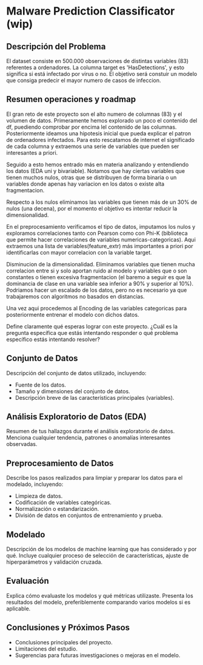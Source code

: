 # Malware Prediction Classificator (wip)

## Descripción del Problema
El dataset consiste en 500.000 observaciones de distintas variables (83) referentes a ordenadores. La columna target es 'HasDetections', y esto significa si está infectado por virus o no. El objetivo será constuir un modelo que consiga predecir el mayor numero de casos de infeccion.

## Resumen operaciones y roadmap
El gran reto de este proyecto son el alto numero de columnas (83) y el volumen de datos. Primeramente hemos explorado un poco el contenido del df, puediendo comprobar por encima lel contenido de las columnas. Posteriormente ideamos una hipotesis inicial que pueda explicar el patron de ordenadores infectados. Para esto rescatamos de internet el significado de cada columna y extraemos una serie de variables que pueden ser interesantes a priori.

Seguido a esto hemos entrado más en materia analizando y entendiendo los datos (EDA uni y bivariable). Notamos que hay ciertas variables que tienen muchos nulos, otras que se distribuyen de forma binaria o un variables donde apenas hay variacion en los datos o existe alta fragmentacion.

Respecto a los nulos eliminamos las variables que tienen más de un 30% de nulos (una decena), por el momento el objetivo es intentar reducir la dimensionalidad.

En el preprocesamiento verificamos el tipo de datos, imputamos los nulos y exploramos correlaciones tanto con Pearson como con Phi-K (biblioteca que permite hacer correlaciones de variables numericas-categoricas). Aqui extraemos una lista de variables(feature_extr) más importantes a priori por identificarlas con mayor correlacion con la variable target.

Disminucion de la dimensionalidad. Eliminamos variables que tienen mucha correlacion entre si y solo aportan ruido al modelo y variables que o son constantes o tienen excesiva fragmentacion (el baremo a seguir es que la dominancia de clase en una variable sea inferior a 90% y superior al 10%). Podriamos hacer un escalado de los datos, pero no es necesario ya que trabajaremos con algoritmos no basados en distancias.

Una vez aqui procedemos al Encoding de las variables categoricas para posteriormente entrenar el modelo con dichos datos. 



Define claramente qué esperas lograr con este proyecto. ¿Cuál es la pregunta específica que estás intentando responder o qué problema específico estás intentando resolver?

## Conjunto de Datos
Descripción del conjunto de datos utilizado, incluyendo:
- Fuente de los datos.
- Tamaño y dimensiones del conjunto de datos.
- Descripción breve de las características principales (variables).

## Análisis Exploratorio de Datos (EDA)
Resumen de tus hallazgos durante el análisis exploratorio de datos. Menciona cualquier tendencia, patrones o anomalías interesantes observadas.

## Preprocesamiento de Datos
Describe los pasos realizados para limpiar y preparar los datos para el modelado, incluyendo:
- Limpieza de datos.
- Codificación de variables categóricas.
- Normalización o estandarización.
- División de datos en conjuntos de entrenamiento y prueba.

## Modelado
Descripción de los modelos de machine learning que has considerado y por qué. Incluye cualquier proceso de selección de características, ajuste de hiperparámetros y validación cruzada.

## Evaluación
Explica cómo evaluaste los modelos y qué métricas utilizaste. Presenta los resultados del modelo, preferiblemente comparando varios modelos si es aplicable.

## Conclusiones y Próximos Pasos
- Conclusiones principales del proyecto.
- Limitaciones del estudio.
- Sugerencias para futuras investigaciones o mejoras en el modelo.

